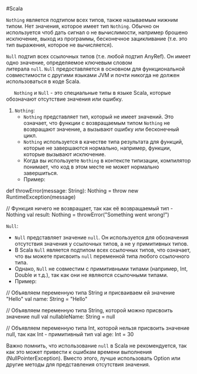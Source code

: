 #Scala 

`Nothing` является подтипом всех типов, также называемым нижним типом. Нет значения, которое имеет тип `Nothing`. Обычно он используется чтоб дать сигнал о не вычислимости, например брошено исключение, выход из программы, бесконечное зацикливание (т.е. это тип выражения, которое не вычисляется).

`Null` подтип всех ссылочных типов (т.е. любой подтип AnyRef). Он имеет одно значение, определяемое ключевым словом литерала `null`. `Null` предоставляется в основном для функциональной совместимости с другими языками JVM и почти никогда не должен использоваться в коде Scala.

`   Nothing` и `Null` - это специальные типы в языке Scala, которые обозначают отсутствие значения или ошибку.

1. `Nothing`:
    - `Nothing` представляет тип, который не имеет значений. Это означает, что функции с возвращаемым типом `Nothing` не возвращают значение, а вызывают ошибку или бесконечный цикл.
    - `Nothing` используется в качестве типа результата для функций, которые не завершаются нормально, например, функции, которые вызывают исключение.
    - Когда вы используете `Nothing` в контексте типизации, компилятор понимает, что код в этом месте не может нормально завершиться.
    - Пример:

def throwError(message: String): Nothing = throw new RuntimeException(message)

// Функция ничего не возвращает, так как её возвращаемый тип - Nothing
val result: Nothing = throwError("Something went wrong!")


`Null`:

- `Null` представляет значение `null`. Он используется для обозначения отсутствия значения у ссылочных типов, а не у примитивных типов.
- В Scala `Null` является подтипом всех ссылочных типов, что означает, что вы можете присвоить `null` переменной типа любого ссылочного типа.
- Однако, `Null` не совместим с примитивными типами (например, Int, Double и т.д.), так как они не являются ссылочными типами.
- Пример:

// Объявляем переменную типа String и присваиваем ей значение "Hello"
val name: String = "Hello"

// Объявляем переменную типа String, которой можно присвоить значение null
val nullableName: String = null

// Объявляем переменную типа Int, которой нельзя присвоить значение null, так как Int - примитивный тип
val age: Int = 30

Важно помнить, что использование `null` в Scala не рекомендуется, так как это может привести к ошибкам времени выполнения (NullPointerException). Вместо этого, лучше использовать Option или другие методы для представления отсутствия значения.




